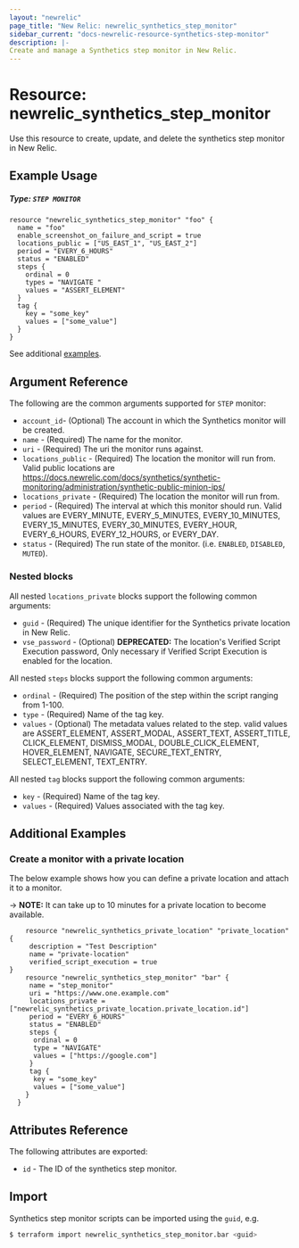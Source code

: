 ```yaml
---
layout: "newrelic"
page_title: "New Relic: newrelic_synthetics_step_monitor"
sidebar_current: "docs-newrelic-resource-synthetics-step-monitor"
description: |-
Create and manage a Synthetics step monitor in New Relic.
---
```


# Resource: newrelic\_synthetics\_step\_monitor

Use this resource to create, update, and delete the synthetics step monitor in New Relic.

## Example Usage

##### Type: `STEP MONITOR`
```hcl
resource "newrelic_synthetics_step_monitor" "foo" {
  name = "foo"
  enable_screenshot_on_failure_and_script = true
  locations_public = ["US_EAST_1", "US_EAST_2"]
  period = "EVERY_6_HOURS"
  status = "ENABLED"
  steps {
    ordinal = 0
    types = "NAVIGATE "
    values = "ASSERT_ELEMENT"
  }
  tag {
    key = "some_key"
    values = ["some_value"]
  }
}
```
See additional [examples](#additional-examples).

## Argument Reference

The following are the common arguments supported for `STEP` monitor:

* `account_id`- (Optional) The account in which the Synthetics monitor will be created.
* `name` - (Required) The name for the monitor.
* `uri` - (Required) The uri the monitor runs against.
* `locations_public` - (Required) The location the monitor will run from. Valid public locations are https://docs.newrelic.com/docs/synthetics/synthetic-monitoring/administration/synthetic-public-minion-ips/
* `locations_private` - (Required) The location the monitor will run from.
* `period` - (Required) The interval at which this monitor should run. Valid values are EVERY_MINUTE, EVERY_5_MINUTES, EVERY_10_MINUTES, EVERY_15_MINUTES, EVERY_30_MINUTES, EVERY_HOUR, EVERY_6_HOURS, EVERY_12_HOURS, or EVERY_DAY.
* `status` - (Required) The run state of the monitor. (i.e. `ENABLED`, `DISABLED`, `MUTED`).

### Nested blocks

All nested `locations_private` blocks support the following common arguments:

* `guid` - (Required) The unique identifier for the Synthetics private location in New Relic.
* `vse_password` - (Optional) **DEPRECATED:** The location's Verified Script Execution password, Only necessary if Verified Script Execution is enabled for the location.

All nested `steps` blocks support the following common arguments:

* `ordinal` - (Required) The position of the step within the script ranging from 1-100.
* `type` - (Required) Name of the tag key.
* `values` - (Optional) The metadata values related to the step. valid values are ASSERT_ELEMENT, ASSERT_MODAL, ASSERT_TEXT, ASSERT_TITLE, CLICK_ELEMENT, DISMISS_MODAL, DOUBLE_CLICK_ELEMENT, HOVER_ELEMENT, NAVIGATE, SECURE_TEXT_ENTRY, SELECT_ELEMENT, TEXT_ENTRY.

All nested `tag` blocks support the following common arguments:

* `key` - (Required) Name of the tag key.
* `values` - (Required) Values associated with the tag key.

## Additional Examples

### Create a monitor with a private location

The below example shows how you can define a private location and attach it to a monitor.

-> **NOTE:** It can take up to 10 minutes for a private location to become available.

```hcl
    resource "newrelic_synthetics_private_location" "private_location" {
     description = "Test Description"
     name = "private-location"
     verified_script_execution = true
}
    resource "newrelic_synthetics_step_monitor" "bar" {
     name = "step_monitor"
     uri = "https://www.one.example.com"
     locations_private = ["newrelic_synthetics_private_location.private_location.id"]
     period = "EVERY_6_HOURS"
     status = "ENABLED"
     steps {
      ordinal = 0
      type = "NAVIGATE"
      values = ["https://google.com"]
     }
     tag {
      key = "some_key"
      values = ["some_value"]
    }
  }
```

## Attributes Reference

The following attributes are exported:

* `id` - The ID of the synthetics step monitor.

## Import

Synthetics step monitor scripts can be imported using the `guid`, e.g.

```bash
$ terraform import newrelic_synthetics_step_monitor.bar <guid>
```